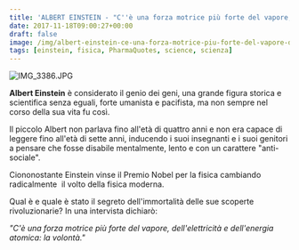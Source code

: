```yaml
---
title: 'ALBERT EINSTEIN - "C''è una forza motrice più forte del vapore, dell''elettricità e dell''energia: la volontà"'
date: 2017-11-18T09:00:27+00:00
draft: false
image: /img/albert-einstein-ce-una-forza-motrice-piu-forte-del-vapore-dellelettricita-e-dellenergia-la-volonta.md/img_3386.jpg
tags: [einstein, fisica, PharmaQuotes, science, scienza]
---
```


![IMG_3386.JPG](/img/albert-einstein-ce-una-forza-motrice-piu-forte-del-vapore-dellelettricita-e-dellenergia-la-volonta.md/img_3386.jpg)

**Albert Einstein** è considerato il genio dei geni, una grande figura storica e scientifica senza eguali, forte umanista e pacifista, ma non sempre nel corso della sua vita fu così.

Il piccolo Albert non parlava fino all'età di quattro anni e non era capace di leggere fino all'età di sette anni, inducendo i suoi insegnanti e i suoi genitori a pensare che fosse disabile mentalmente, lento e con un carattere "anti-sociale".

Ciononostante Einstein vinse il Premio Nobel per la fisica cambiando radicalmente  il volto della fisica moderna.

Qual è e quale è stato il segreto dell'immortalità delle sue scoperte rivoluzionarie? In una intervista dichiarò:

_"C'è una forza motrice più forte del vapore, dell'elettricità e dell'energia atomica: la volontà."_